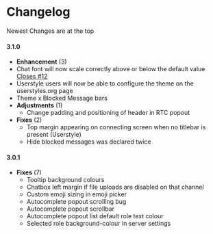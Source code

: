 # Changelog
Newest Changes are at the top

#### 3.1.0
* **Enhancement** (3)
* Chat font will now scale correctly above or below the default value [Closes #12](https://github.com/TakosThings/Metro-for-Discord/issues/12)
* Userstyle users will now be able to configure the theme on the userstyles.org page
* Theme x Blocked Message bars
* **Adjustments** (1)
  * Change padding and positioning of header in RTC popout
* **Fixes** (2)
  * Top margin appearing on connecting screen when no titlebar is present (Userstyle)
  * Hide blocked messages was declared twice

#### 3.0.1
* **Fixes** (7)
  * Tooltip background colours
  * Chatbox left margin if file uploads are disabled on that channel
  * Custom emoji sizing in emoji picker
  * Autocomplete popout scrolling bug
  * Autocomplete popout scrollbar
  * Autocomplete popout list default role text colour
  * Selected role background-colour in server settings
